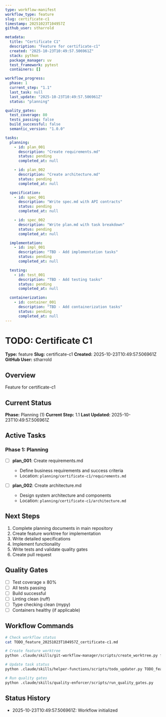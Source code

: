 ```yaml
---
type: workflow-manifest
workflow_type: feature
slug: certificate-c1
timestamp: 20251023T104957Z
github_user: stharrold

metadata:
  title: "Certificate C1"
  description: "Feature for certificate-c1"
  created: "2025-10-23T10:49:57.506961Z"
  stack: python
  package_manager: uv
  test_framework: pytest
  containers: []

workflow_progress:
  phase: 1
  current_step: "1.1"
  last_task: null
  last_update: "2025-10-23T10:49:57.506961Z"
  status: "planning"

quality_gates:
  test_coverage: 80
  tests_passing: false
  build_successful: false
  semantic_version: "1.0.0"

tasks:
  planning:
    - id: plan_001
      description: "Create requirements.md"
      status: pending
      completed_at: null

    - id: plan_002
      description: "Create architecture.md"
      status: pending
      completed_at: null

  specification:
    - id: spec_001
      description: "Write spec.md with API contracts"
      status: pending
      completed_at: null

    - id: spec_002
      description: "Write plan.md with task breakdown"
      status: pending
      completed_at: null

  implementation:
    - id: impl_001
      description: "TBD - Add implementation tasks"
      status: pending
      completed_at: null

  testing:
    - id: test_001
      description: "TBD - Add testing tasks"
      status: pending
      completed_at: null

  containerization:
    - id: container_001
      description: "TBD - Add containerization tasks"
      status: pending
      completed_at: null
---
```


# TODO: Certificate C1

**Type:** feature
**Slug:** certificate-c1
**Created:** 2025-10-23T10:49:57.506961Z
**GitHub User:** stharrold

## Overview

Feature for certificate-c1

## Current Status

**Phase:** Planning (1)
**Current Step:** 1.1
**Last Updated:** 2025-10-23T10:49:57.506961Z

## Active Tasks

### Phase 1: Planning

- [ ] **plan_001**: Create requirements.md
  - Define business requirements and success criteria
  - Location: `planning/certificate-c1/requirements.md`

- [ ] **plan_002**: Create architecture.md
  - Design system architecture and components
  - Location: `planning/certificate-c1/architecture.md`

## Next Steps

1. Complete planning documents in main repository
2. Create feature worktree for implementation
3. Write detailed specifications
4. Implement functionality
5. Write tests and validate quality gates
6. Create pull request

## Quality Gates

- [ ] Test coverage ≥ 80%
- [ ] All tests passing
- [ ] Build successful
- [ ] Linting clean (ruff)
- [ ] Type checking clean (mypy)
- [ ] Containers healthy (if applicable)

## Workflow Commands

```bash
# Check workflow status
cat TODO_feature_20251023T104957Z_certificate-c1.md

# Create feature worktree
python .claude/skills/git-workflow-manager/scripts/create_worktree.py feature certificate-c1 contrib/stharrold

# Update task status
python .claude/skills/helper-functions/scripts/todo_updater.py TODO_feature_20251023T104957Z_certificate-c1.md <task_id> <status>

# Run quality gates
python .claude/skills/quality-enforcer/scripts/run_quality_gates.py
```

## Status History

- 2025-10-23T10:49:57.506961Z: Workflow initialized
